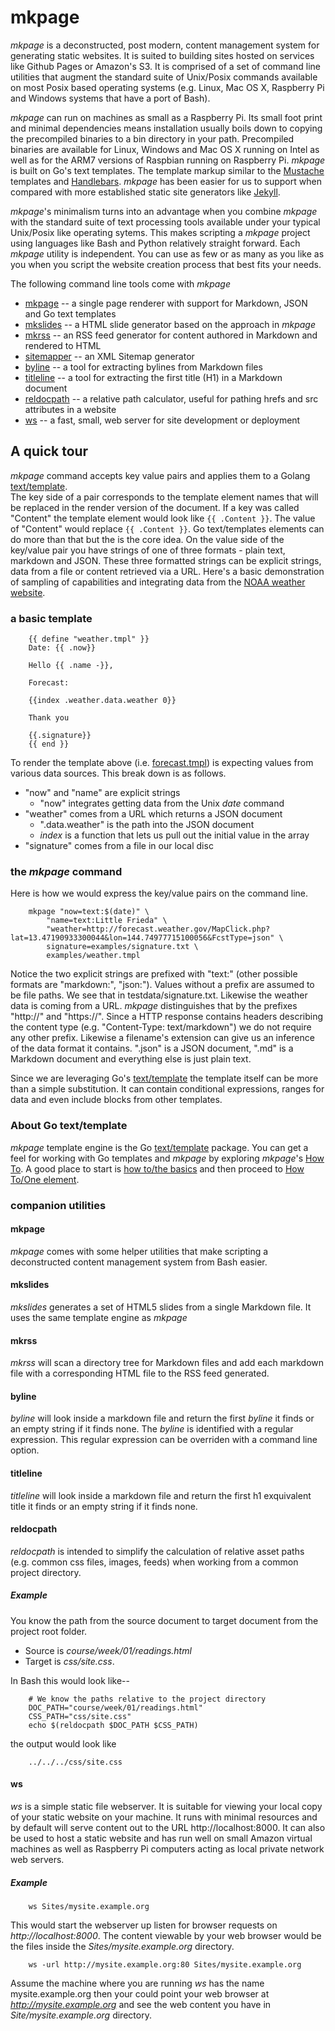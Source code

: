 
# mkpage

_mkpage_ is a deconstructed, post modern, content management system for generating static websites.
It is suited to building sites hosted on services like Github Pages or Amazon's S3. It is 
comprised of a set of command line utilities that augment the standard suite of Unix/Posix commands 
available on most Posix based operating systems (e.g. Linux, Mac OS X, Raspberry Pi and Windows systems that 
have a port of Bash).

_mkpage_ can run on machines as small as a Raspberry Pi.  Its small foot print and minimal 
dependencies means installation usually boils down to copying the precompiled binaries to a bin directory 
in your path. Precompiled binaries are available for Linux, Windows and Mac OS X running on Intel as 
well as for the ARM7 versions of Raspbian running on Raspberry Pi.  _mkpage_ is built on Go's text templates.
The template markup similar to the [Mustache](https://mustache.github.io/) templates and 
[Handlebars](http://handlebarsjs.com/).  _mkpage_ has been easier for us to support when compared with 
more established static site generators like [Jekyll](https://jekyllrb.com/).

_mkpage_'s minimalism turns into an advantage when you combine _mkpage_ with the standard suite of text 
processing tools available under your typical Unix/Posix like operating sytems. This makes scripting a 
_mkpage_ project using languages like Bash and Python relatively straight forward.  Each _mkpage_ utility 
is independent. You can use as few or as many as you like as you when you script the website creation 
process that best fits your needs.


The following command line tools come with _mkpage_ 

+ [mkpage](docs/mkpage.html) -- a single page renderer with support for Markdown, JSON and Go text templates
+ [mkslides](docs/mkslides.html) -- a HTML slide generator based on the approach in _mkpage_
+ [mkrss](docs/mkrss.html) -- an RSS feed generator for content authored in Markdown and rendered to HTML
+ [sitemapper](docs/sitemapper.html) -- an XML Sitemap generator
+ [byline](docs/byline.html) -- a tool for extracting bylines from Markdown files
+ [titleline](docs/titleline.html) -- a tool for extracting the first title (H1) in a Markdown document
+ [reldocpath](docs/reldocpath.html) -- a relative path calculator, useful for pathing hrefs and src attributes in a website
+ [ws](docs/ws.html) -- a fast, small, web server for site development or deployment

## A quick tour

_mkpage_ command accepts key value pairs and applies them to a Golang [text/template](https://golang.org/pkg/text/template/).  
The key side of a pair corresponds to the template element names that will be replaced in the render 
version of the document. If a key was called "Content" the template element would look like `{{ .Content }}`. 
The value of "Content" would replace `{{ .Content }}`. Go text/templates elements can do more than 
that but the is the core idea.  On the value side of the key/value pair you have strings of one of 
three formats - plain text, markdown and JSON.  These three formatted strings can be explicit strings, 
data from a file or content retrieved via a URL.  Here's a basic demonstration of sampling of capabilities
and integrating data from the [NOAA weather website](http://weather.gov).

### a basic template

```template
    {{ define "weather.tmpl" }}
    Date: {{ .now}}

    Hello {{ .name -}},
    
    Forecast:

    {{index .weather.data.weather 0}}

    Thank you

    {{.signature}}
    {{ end }}
```

To render the template above (i.e. [forecast.tmpl](examples/forecast.tmpl)) is expecting values from various data sources.
This break down is as follows.

+ "now" and "name" are explicit strings
    + "now" integrates getting data from the Unix _date_ command
+ "weather" comes from a URL which returns a JSON document
    + ".data.weather" is the path into the JSON document
    + _index_ is a function that lets us pull out the initial value in the array
+ "signature" comes from a file in our local disc

### the _mkpage_ command

Here is how we would express the key/value pairs on the command line.

```shell
    mkpage "now=text:$(date)" \
        "name=text:Little Frieda" \
        "weather=http://forecast.weather.gov/MapClick.php?lat=13.47190933300044&lon=144.74977715100056&FcstType=json" \
        signature=examples/signature.txt \
        examples/weather.tmpl
```

Notice the two explicit strings are prefixed with "text:" (other possible formats are "markdown:", "json:").
Values without a prefix are assumed to be file paths. We see that in testdata/signature.txt.  Likewise the 
weather data is coming from a URL. *mkpage* distinguishes that by the prefixes "http://" and "https://". 
Since a HTTP response contains headers describing the content type (e.g.  "Content-Type: text/markdown") we 
do not require any other prefix. Likewise a filename's extension can give us an inference of the data format 
it contains. ".json" is a JSON document, ".md" is a Markdown document and everything else is just plain text.


Since we are leveraging Go's [text/template](https://golang.org/pkg/text/template/) the template itself
can be more than a simple substitution. It can contain conditional expressions, ranges for data and even
include blocks from other templates.



### About Go text/template

*mkpage* template engine is the Go [text/template](https://golang.org/pkg/text/template/) package.  You can 
get a feel for working with Go templates and _mkpage_ by exploring _mkpage_'s [How To](how-to/). A good place
to start is [how to/the basics](how-to/the-basics.html) and then proceed to [How To/One element](how-to/one-element/).


### companion utilities

#### mkpage

*mkpage* comes with some helper utilities that make scripting a deconstructed
content management system from Bash easier.

#### mkslides

*mkslides* generates a set of HTML5 slides from a single Markdown file. It uses
the same template engine as *mkpage*

#### mkrss

*mkrss* will scan a directory tree for Markdown files and add each markdown file with
a corresponding HTML file to the RSS feed generated.

#### byline

*byline* will look inside a markdown file and return the first _byline_ it finds
or an empty string if it finds none. The _byline_ is identified with a regular
expression. This regular expression can be overriden with a command line option.

#### titleline

*titleline* will look inside a markdown file and return the first h1 exquivalent title
it finds or an empty string if it finds none. 

#### reldocpath

*reldocpath* is intended to simplify the calculation of relative
asset paths (e.g. common css files, images, feeds) when working from
a common project directory.

##### Example

You know the path from the source document to target document from the project root folder.

+ Source is *course/week/01/readings.html*  
+ Target is *css/site.css*.

In Bash this would look like--

```shell
    # We know the paths relative to the project directory
    DOC_PATH="course/week/01/readings.html"
    CSS_PATH="css/site.css"
    echo $(reldocpath $DOC_PATH $CSS_PATH)
```

the output would look like

```shell
    ../../../css/site.css
```

#### ws

*ws* is a simple static file webserver.  It is suitable for viewing your local copy
of your static website on your machine.  It runs with minimal resources and by default
will serve content out to the URL http://localhost:8000.  It can also be used to host
a static website and has run well on small Amazon virtual machines as well as Raspberry Pi
computers acting as local private network web servers.

##### Example

```shell
    ws Sites/mysite.example.org
```

This would start the webserver up listen for browser requests on _http://localhost:8000_.
The content viewable by your web browser would be the files inside the _Sites/mysite.example.org_
directory.

```shell
    ws -url http://mysite.example.org:80 Sites/mysite.example.org
```

Assume the machine where you are running *ws* has the name mysite.example.org then your could
point your web browser at _http://mysite.example.org_ and see the web content you have in 
_Site/mysite.example.org_ directory.
